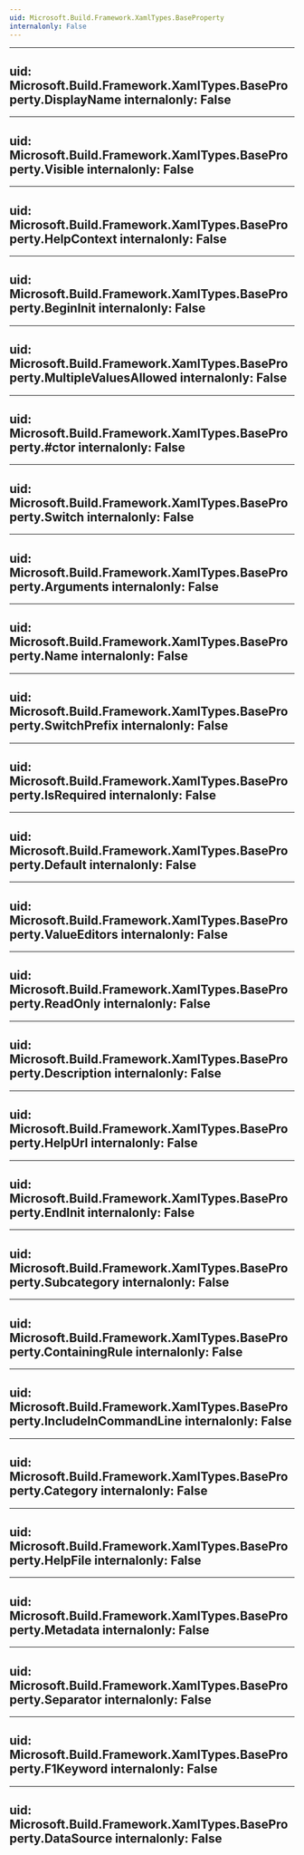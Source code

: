 ```yaml
---
uid: Microsoft.Build.Framework.XamlTypes.BaseProperty
internalonly: False
---
```


---
uid: Microsoft.Build.Framework.XamlTypes.BaseProperty.DisplayName
internalonly: False
---

---
uid: Microsoft.Build.Framework.XamlTypes.BaseProperty.Visible
internalonly: False
---

---
uid: Microsoft.Build.Framework.XamlTypes.BaseProperty.HelpContext
internalonly: False
---

---
uid: Microsoft.Build.Framework.XamlTypes.BaseProperty.BeginInit
internalonly: False
---

---
uid: Microsoft.Build.Framework.XamlTypes.BaseProperty.MultipleValuesAllowed
internalonly: False
---

---
uid: Microsoft.Build.Framework.XamlTypes.BaseProperty.#ctor
internalonly: False
---

---
uid: Microsoft.Build.Framework.XamlTypes.BaseProperty.Switch
internalonly: False
---

---
uid: Microsoft.Build.Framework.XamlTypes.BaseProperty.Arguments
internalonly: False
---

---
uid: Microsoft.Build.Framework.XamlTypes.BaseProperty.Name
internalonly: False
---

---
uid: Microsoft.Build.Framework.XamlTypes.BaseProperty.SwitchPrefix
internalonly: False
---

---
uid: Microsoft.Build.Framework.XamlTypes.BaseProperty.IsRequired
internalonly: False
---

---
uid: Microsoft.Build.Framework.XamlTypes.BaseProperty.Default
internalonly: False
---

---
uid: Microsoft.Build.Framework.XamlTypes.BaseProperty.ValueEditors
internalonly: False
---

---
uid: Microsoft.Build.Framework.XamlTypes.BaseProperty.ReadOnly
internalonly: False
---

---
uid: Microsoft.Build.Framework.XamlTypes.BaseProperty.Description
internalonly: False
---

---
uid: Microsoft.Build.Framework.XamlTypes.BaseProperty.HelpUrl
internalonly: False
---

---
uid: Microsoft.Build.Framework.XamlTypes.BaseProperty.EndInit
internalonly: False
---

---
uid: Microsoft.Build.Framework.XamlTypes.BaseProperty.Subcategory
internalonly: False
---

---
uid: Microsoft.Build.Framework.XamlTypes.BaseProperty.ContainingRule
internalonly: False
---

---
uid: Microsoft.Build.Framework.XamlTypes.BaseProperty.IncludeInCommandLine
internalonly: False
---

---
uid: Microsoft.Build.Framework.XamlTypes.BaseProperty.Category
internalonly: False
---

---
uid: Microsoft.Build.Framework.XamlTypes.BaseProperty.HelpFile
internalonly: False
---

---
uid: Microsoft.Build.Framework.XamlTypes.BaseProperty.Metadata
internalonly: False
---

---
uid: Microsoft.Build.Framework.XamlTypes.BaseProperty.Separator
internalonly: False
---

---
uid: Microsoft.Build.Framework.XamlTypes.BaseProperty.F1Keyword
internalonly: False
---

---
uid: Microsoft.Build.Framework.XamlTypes.BaseProperty.DataSource
internalonly: False
---
